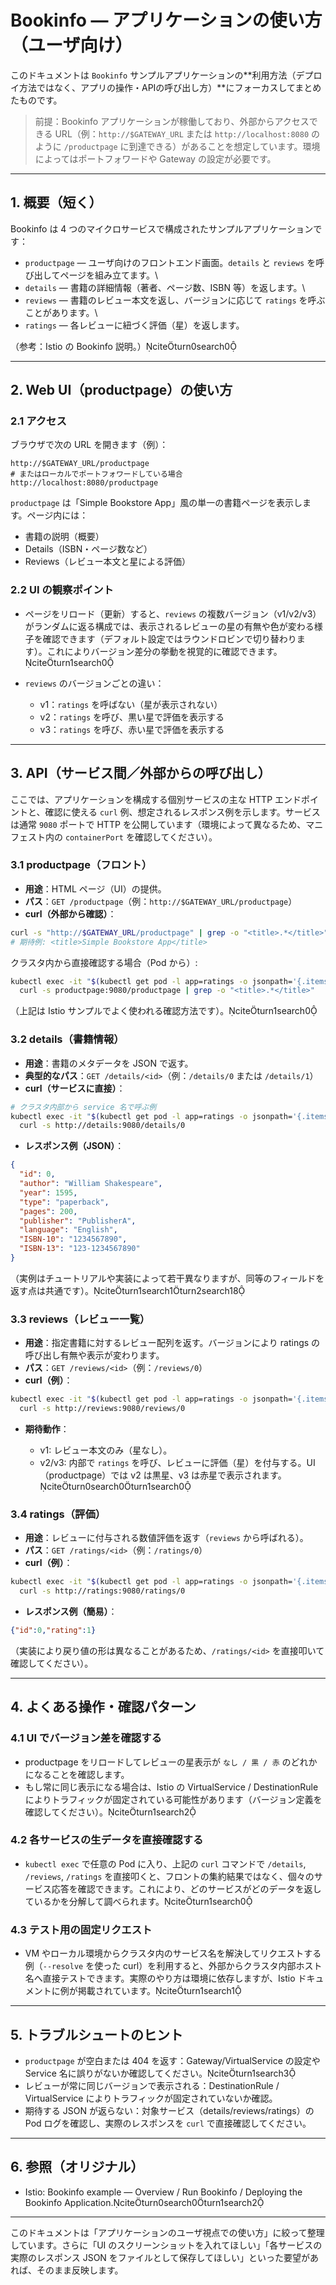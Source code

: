 # Bookinfo — アプリケーションの使い方（ユーザ向け）

このドキュメントは `Bookinfo` サンプルアプリケーションの**利用方法（デプロイ方法ではなく、アプリの操作・APIの呼び出し方）**にフォーカスしてまとめたものです。

> 前提：Bookinfo アプリケーションが稼働しており、外部からアクセスできる URL（例：`http://$GATEWAY_URL` または `http://localhost:8080` のように `/productpage` に到達できる）があることを想定しています。環境によってはポートフォワードや Gateway の設定が必要です。

---

## 1. 概要（短く）

Bookinfo は 4 つのマイクロサービスで構成されたサンプルアプリケーションです：

* `productpage` — ユーザ向けのフロントエンド画面。`details` と `reviews` を呼び出してページを組み立てます。\
* `details` — 書籍の詳細情報（著者、ページ数、ISBN 等）を返します。\
* `reviews` — 書籍のレビュー本文を返し、バージョンに応じて `ratings` を呼ぶことがあります。\
* `ratings` — 各レビューに紐づく評価（星）を返します。

（参考：Istio の Bookinfo 説明。）citeturn0search0

---

## 2. Web UI（productpage）の使い方

### 2.1 アクセス

ブラウザで次の URL を開きます（例）：

```
http://$GATEWAY_URL/productpage
# またはローカルでポートフォワードしている場合
http://localhost:8080/productpage
```

`productpage` は「Simple Bookstore App」風の単一の書籍ページを表示します。ページ内には：

* 書籍の説明（概要）
* Details（ISBN・ページ数など）
* Reviews（レビュー本文と星による評価）

### 2.2 UI の観察ポイント

* ページをリロード（更新）すると、`reviews` の複数バージョン（v1/v2/v3）がランダムに返る構成では、表示されるレビューの星の有無や色が変わる様子を確認できます（デフォルト設定ではラウンドロビンで切り替わります）。これによりバージョン差分の挙動を視覚的に確認できます。citeturn1search0

* `reviews` のバージョンごとの違い：

  * v1：`ratings` を呼ばない（星が表示されない）
  * v2：`ratings` を呼び、黒い星で評価を表示する
  * v3：`ratings` を呼び、赤い星で評価を表示する

---

## 3. API（サービス間／外部からの呼び出し）

ここでは、アプリケーションを構成する個別サービスの主な HTTP エンドポイントと、確認に使える `curl` 例、想定されるレスポンス例を示します。サービスは通常 `9080` ポートで HTTP を公開しています（環境によって異なるため、マニフェスト内の `containerPort` を確認してください）。

### 3.1 productpage（フロント）

* **用途**：HTML ページ（UI）の提供。
* **パス**：`GET /productpage`（例：`http://$GATEWAY_URL/productpage`）
* **curl（外部から確認）**：

```bash
curl -s "http://$GATEWAY_URL/productpage" | grep -o "<title>.*</title>"
# 期待例: <title>Simple Bookstore App</title>
```

クラスタ内から直接確認する場合（Pod から）:

```bash
kubectl exec -it "$(kubectl get pod -l app=ratings -o jsonpath='{.items[0].metadata.name}')" -c ratings -- \
  curl -s productpage:9080/productpage | grep -o "<title>.*</title>"
```

（上記は Istio サンプルでよく使われる確認方法です）。citeturn1search0

### 3.2 details（書籍情報）

* **用途**：書籍のメタデータを JSON で返す。
* **典型的なパス**：`GET /details/<id>`（例：`/details/0` または `/details/1`）
* **curl（サービスに直接）**：

```bash
# クラスタ内部から service 名で呼ぶ例
kubectl exec -it "$(kubectl get pod -l app=ratings -o jsonpath='{.items[0].metadata.name}')" -c ratings -- \
  curl -s http://details:9080/details/0
```

* **レスポンス例（JSON）**：

```json
{
  "id": 0,
  "author": "William Shakespeare",
  "year": 1595,
  "type": "paperback",
  "pages": 200,
  "publisher": "PublisherA",
  "language": "English",
  "ISBN-10": "1234567890",
  "ISBN-13": "123-1234567890"
}
```

（実例はチュートリアルや実装によって若干異なりますが、同等のフィールドを返す点は共通です）。citeturn1search1turn2search18

### 3.3 reviews（レビュー一覧）

* **用途**：指定書籍に対するレビュー配列を返す。バージョンにより ratings の呼び出し有無や表示が変わります。
* **パス**：`GET /reviews/<id>`（例：`/reviews/0`）
* **curl（例）**：

```bash
kubectl exec -it "$(kubectl get pod -l app=ratings -o jsonpath='{.items[0].metadata.name}')" -c ratings -- \
  curl -s http://reviews:9080/reviews/0
```

* **期待動作**：

  * v1: レビュー本文のみ（星なし）。
  * v2/v3: 内部で `ratings` を呼び、レビューに評価（星）を付与する。UI（productpage）では v2 は黒星、v3 は赤星で表示されます。citeturn0search0turn1search0

### 3.4 ratings（評価）

* **用途**：レビューに付与される数値評価を返す（`reviews` から呼ばれる）。
* **パス**：`GET /ratings/<id>`（例：`/ratings/0`）
* **curl（例）**：

```bash
kubectl exec -it "$(kubectl get pod -l app=ratings -o jsonpath='{.items[0].metadata.name}')" -c ratings -- \
  curl -s http://ratings:9080/ratings/0
```

* **レスポンス例（簡易）**：

```json
{"id":0,"rating":1}
```

（実装により戻り値の形は異なることがあるため、`/ratings/<id>` を直接叩いて確認してください）。

---

## 4. よくある操作・確認パターン

### 4.1 UI でバージョン差を確認する

* productpage をリロードしてレビューの星表示が `なし / 黒 / 赤` のどれかになることを確認します。
* もし常に同じ表示になる場合は、Istio の VirtualService / DestinationRule によりトラフィックが固定されている可能性があります（バージョン定義を確認してください）。citeturn1search2

### 4.2 各サービスの生データを直接確認する

* `kubectl exec` で任意の Pod に入り、上記の `curl` コマンドで `/details`, `/reviews`, `/ratings` を直接叩くと、フロントの集約結果ではなく、個々のサービス応答を確認できます。これにより、どのサービスがどのデータを返しているかを分解して調べられます。citeturn1search0

### 4.3 テスト用の固定リクエスト

* VM やローカル環境からクラスタ内のサービス名を解決してリクエストする例（`--resolve` を使った curl）を利用すると、外部からクラスタ内部ホスト名へ直接テストできます。実際のやり方は環境に依存しますが、Istio ドキュメントに例が掲載されています。citeturn1search1

---

## 5. トラブルシュートのヒント

* `productpage` が空白または 404 を返す：Gateway/VirtualService の設定や Service 名に誤りがないか確認してください。citeturn1search3
* レビューが常に同じバージョンで表示される：DestinationRule / VirtualService によりトラフィックが固定されていないか確認。
* 期待する JSON が返らない：対象サービス（details/reviews/ratings）の Pod ログを確認し、実際のレスポンスを `curl` で直接確認してください。

---

## 6. 参照（オリジナル）

* Istio: Bookinfo example — Overview / Run Bookinfo / Deploying the Bookinfo Application.citeturn0search0turn1search2

---

このドキュメントは「アプリケーションのユーザ視点での使い方」に絞って整理しています。さらに「UI のスクリーンショットを入れてほしい」「各サービスの実際のレスポンス JSON をファイルとして保存してほしい」といった要望があれば、そのまま反映します。

